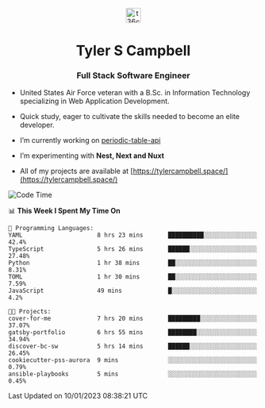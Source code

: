<p align="center">
<a href="https://www.linkedin.com/in/t36campbell" target="blank"><img align="center" src="https://ik.imagekit.io/t36campbell/Portfolio/linkedin.png.original_m8bbGgPh6.png" alt="t36campbell" height="30" width="30" /></a>
</p>
<h1 align="center">Tyler S Campbell</h1>
<h3 align="center">Full Stack Software Engineer</h3>

* United States Air Force veteran with a B.Sc. in Information Technology specializing in Web Application Development. 

* Quick study, eager to cultivate the skills needed to become an elite developer.

* I’m currently working on [periodic-table-api](https://github.com/t36campbell/periodic-table-api)

* I’m experimenting with **Nest, Next and Nuxt**

* All of my projects are available at [https://tylercampbell.space/](https://tylercampbell.space/)

<!--START_SECTION:waka-->
![Code Time](http://img.shields.io/badge/Code%20Time-2%2C089%20hrs%2036%20mins-blue)

📊 **This Week I Spent My Time On** 

```text
💬 Programming Languages: 
YAML                     8 hrs 23 mins       ██████████░░░░░░░░░░░░░░░   42.4% 
TypeScript               5 hrs 26 mins       ██████░░░░░░░░░░░░░░░░░░░   27.48% 
Python                   1 hr 38 mins        ██░░░░░░░░░░░░░░░░░░░░░░░   8.31% 
TOML                     1 hr 30 mins        ██░░░░░░░░░░░░░░░░░░░░░░░   7.59% 
JavaScript               49 mins             █░░░░░░░░░░░░░░░░░░░░░░░░   4.2%

🐱‍💻 Projects: 
cover-for-me             7 hrs 20 mins       █████████░░░░░░░░░░░░░░░░   37.07% 
gatsby-portfolio         6 hrs 55 mins       ████████░░░░░░░░░░░░░░░░░   34.94% 
discover-bc-sw           5 hrs 14 mins       ██████░░░░░░░░░░░░░░░░░░░   26.45% 
cookiecutter-pss-aurora  9 mins              ░░░░░░░░░░░░░░░░░░░░░░░░░   0.79% 
ansible-playbooks        5 mins              ░░░░░░░░░░░░░░░░░░░░░░░░░   0.45%

```


 Last Updated on 10/01/2023 08:38:21 UTC
<!--END_SECTION:waka-->
